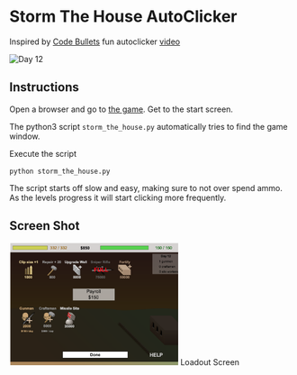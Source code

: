 # Storm The House AutoClicker

Inspired by [Code Bullets](https://twitter.com/code_bullet) fun autoclicker [video](https://www.youtube.com/watch?v=fURH8z3hb6Y)

<img src="./pics/day24.gif" alt="Day 12" width="300"/>

## Instructions

Open a browser and go to [the game](http://www.crazygames.com/game/storm-the-house). Get to the start screen.

The python3 script `storm_the_house.py` automatically tries to find the game window.

Execute the script
```
python storm_the_house.py
```

The script starts off slow and easy, making sure to not over spend ammo.  As the levels progress it will start clicking more frequently.

## Screen Shot

<img src="./pics/day12.png" alt="Day 12" width="300"/>
Loadout Screen
